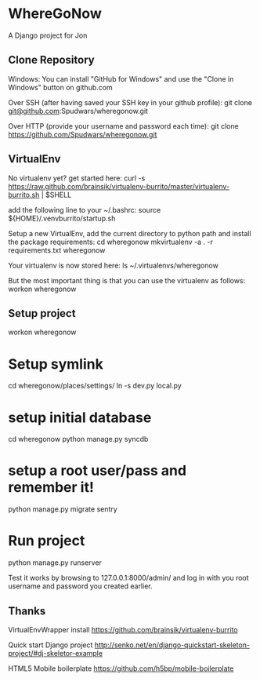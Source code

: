 WhereGoNow
==========

A Django project for Jon


Clone Repository
----------------
Windows: You can install "GitHub for Windows" and use the "Clone in Windows" button on github.com

Over SSH (after having saved your SSH key in your github profile):
  git clone git@github.com:Spudwars/wheregonow.git

Over HTTP (provide your username and password each time):
  git clone https://github.com/Spudwars/wheregonow.git


VirtualEnv
----------
No virtualenv yet? get started here:
  curl -s https://raw.github.com/brainsik/virtualenv-burrito/master/virtualenv-burrito.sh | $SHELL

add the following line to your ~/.bashrc:
  source ${HOME}/.venvburrito/startup.sh


Setup a new VirtualEnv, add the current directory to python path and install the package requirements:
  cd wheregonow
  mkvirtualenv -a . -r requirements.txt wheregonow

Your virtualenv is now stored here:
  ls ~/.virtualenvs/wheregonow

But the most important thing is that you can use the virtualenv as follows:
  workon wheregonow

Setup project
-------------

  workon wheregonow
  # Setup symlink
  cd wheregonow/places/settings/
  ln -s dev.py local.py

  # setup initial database
  cd wheregonow
  python manage.py syncdb
  # setup a root user/pass and remember it!
  python manage.py migrate sentry
  # Run project
  python manage.py runserver

Test it works by browsing to 127.0.0.1:8000/admin/ and log in with you root username and password you created earlier.



Thanks
------

VirtualEnvWrapper install
  https://github.com/brainsik/virtualenv-burrito

Quick start Django project
  http://senko.net/en/django-quickstart-skeleton-project/#dj-skeletor-example

HTML5 Mobile boilerplate
  https://github.com/h5bp/mobile-boilerplate


